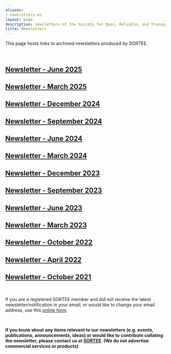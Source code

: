 ```yaml
---
aliases:
- newsletters-us
layout: page
description: newsletters of the Society for Open, Reliable, and Transparent Ecology and Evolutionary biology (SORTEE)
title: Newsletters
---
```


This page hosts links to archived newsletters produced by SORTEE.   

&nbsp;
## [Newsletter - June 2025](newsletter-202506.pdf)  

## [Newsletter - March 2025](newsletter-202503.pdf)  

## [Newsletter - December 2024](newsletter-202412.pdf)  

## [Newsletter - September 2024](newsletter-202409.pdf)  

## [Newsletter - June 2024](newsletter-202406.pdf)  

## [Newsletter - March 2024](newsletter-202403.pdf)  

## [Newsletter - December 2023](newsletter-202312.pdf)  

## [Newsletter - September 2023](newsletter-202309.pdf)  

## [Newsletter - June 2023](newsletter-202306.pdf)  

## [Newsletter - March 2023](newsletter-202303.pdf)  

## [Newsletter - October 2022](newsletter-202210.pdf)    

## [Newsletter - April 2022](newsletter-202204.pdf)    

## [Newsletter - October 2021](newsletter-202110.pdf)  

&nbsp;

If you are a registered SORTEE member and did not receive the latest newsletter/notification in your email, or would like to change your email address, use this [online form](https://forms.gle/eD31BPypYi3yitRk9).   

&nbsp;

**If you know about any items relevant to our newsletters (e.g. events, publications, announcements, ideas) or would like to contribute collating the newsletter, please contact us at [SORTEE](mailto:contact@sortee.org). (We do not advertise commercial services or products)**     

&nbsp;
